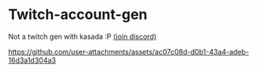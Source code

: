 # Twitch-account-gen
Not a twitch gen with kasada :P [(join discord)](https://discord.gg/XuGAPnAP45)




https://github.com/user-attachments/assets/ac07c08d-d0b1-43a4-adeb-16d3a1d304a3

